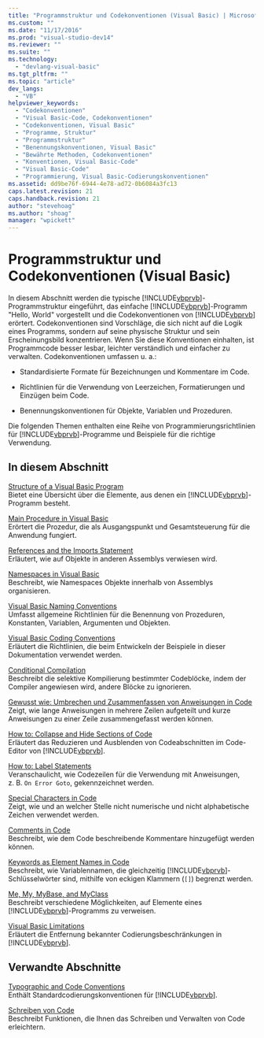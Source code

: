 ```yaml
---
title: "Programmstruktur und Codekonventionen (Visual Basic) | Microsoft Docs"
ms.custom: ""
ms.date: "11/17/2016"
ms.prod: "visual-studio-dev14"
ms.reviewer: ""
ms.suite: ""
ms.technology: 
  - "devlang-visual-basic"
ms.tgt_pltfrm: ""
ms.topic: "article"
dev_langs: 
  - "VB"
helpviewer_keywords: 
  - "Codekonventionen"
  - "Visual Basic-Code, Codekonventionen"
  - "Codekonventionen, Visual Basic"
  - "Programme, Struktur"
  - "Programmstruktur"
  - "Benennungskonventionen, Visual Basic"
  - "Bewährte Methoden, Codekonventionen"
  - "Konventionen, Visual Basic-Code"
  - "Visual Basic-Code"
  - "Programmierung, Visual Basic-Codierungskonventionen"
ms.assetid: dd9be76f-6944-4e78-ad72-0b6084a3fc13
caps.latest.revision: 21
caps.handback.revision: 21
author: "stevehoag"
ms.author: "shoag"
manager: "wpickett"
---
```

# Programmstruktur und Codekonventionen (Visual Basic)
In diesem Abschnitt werden die typische [!INCLUDE[vbprvb](../../../csharp/programming-guide/concepts/linq/includes/vbprvb_md.md)]\-Programmstruktur eingeführt, das einfache [!INCLUDE[vbprvb](../../../csharp/programming-guide/concepts/linq/includes/vbprvb_md.md)]\-Programm "Hello, World" vorgestellt und die Codekonventionen von [!INCLUDE[vbprvb](../../../csharp/programming-guide/concepts/linq/includes/vbprvb_md.md)] erörtert.  Codekonventionen sind Vorschläge, die sich nicht auf die Logik eines Programms, sondern auf seine physische Struktur und sein Erscheinungsbild konzentrieren.  Wenn Sie diese Konventionen einhalten, ist Programmcode besser lesbar, leichter verständlich und einfacher zu verwalten.  Codekonventionen umfassen u. a.:  
  
-   Standardisierte Formate für Bezeichnungen und Kommentare im Code.  
  
-   Richtlinien für die Verwendung von Leerzeichen, Formatierungen und Einzügen beim Code.  
  
-   Benennungskonventionen für Objekte, Variablen und Prozeduren.  
  
 Die folgenden Themen enthalten eine Reihe von Programmierungsrichtlinien für [!INCLUDE[vbprvb](../../../csharp/programming-guide/concepts/linq/includes/vbprvb_md.md)]\-Programme und Beispiele für die richtige Verwendung.  
  
## In diesem Abschnitt  
 [Structure of a Visual Basic Program](../../../visual-basic/programming-guide/program-structure/structure-of-a-visual-basic-program.md)  
 Bietet eine Übersicht über die Elemente, aus denen ein [!INCLUDE[vbprvb](../../../csharp/programming-guide/concepts/linq/includes/vbprvb_md.md)]\-Programm besteht.  
  
 [Main Procedure in Visual Basic](../../../visual-basic/programming-guide/program-structure/main-procedure.md)  
 Erörtert die Prozedur, die als Ausgangspunkt und Gesamtsteuerung für die Anwendung fungiert.  
  
 [References and the Imports Statement](../../../visual-basic/programming-guide/program-structure/references-and-the-imports-statement.md)  
 Erläutert, wie auf Objekte in anderen Assemblys verwiesen wird.  
  
 [Namespaces in Visual Basic](../../../visual-basic/programming-guide/program-structure/namespaces.md)  
 Beschreibt, wie Namespaces Objekte innerhalb von Assemblys organisieren.  
  
 [Visual Basic Naming Conventions](../../../visual-basic/programming-guide/program-structure/naming-conventions.md)  
 Umfasst allgemeine Richtlinien für die Benennung von Prozeduren, Konstanten, Variablen, Argumenten und Objekten.  
  
 [Visual Basic Coding Conventions](../../../visual-basic/programming-guide/program-structure/coding-conventions.md)  
 Erläutert die Richtlinien, die beim Entwickeln der Beispiele in dieser Dokumentation verwendet werden.  
  
 [Conditional Compilation](../../../visual-basic/programming-guide/program-structure/conditional-compilation.md)  
 Beschreibt die selektive Kompilierung bestimmter Codeblöcke, indem der Compiler angewiesen wird, andere Blöcke zu ignorieren.  
  
 [Gewusst wie: Umbrechen und Zusammenfassen von Anweisungen in Code](../../../visual-basic/programming-guide/program-structure/how-to-break-and-combine-statements-in-code.md)  
 Zeigt, wie lange Anweisungen in mehrere Zeilen aufgeteilt und kurze Anweisungen zu einer Zeile zusammengefasst werden können.  
  
 [How to: Collapse and Hide Sections of Code](../../../visual-basic/programming-guide/program-structure/how-to-collapse-and-hide-sections-of-code.md)  
 Erläutert das Reduzieren und Ausblenden von Codeabschnitten im Code\-Editor von [!INCLUDE[vbprvb](../../../csharp/programming-guide/concepts/linq/includes/vbprvb_md.md)].  
  
 [How to: Label Statements](../../../visual-basic/programming-guide/program-structure/how-to-label-statements.md)  
 Veranschaulicht, wie Codezeilen für die Verwendung mit Anweisungen, z. B. `On Error Goto`, gekennzeichnet werden.  
  
 [Special Characters in Code](../../../visual-basic/programming-guide/program-structure/special-characters-in-code.md)  
 Zeigt, wie und an welcher Stelle nicht numerische und nicht alphabetische Zeichen verwendet werden.  
  
 [Comments in Code](../../../visual-basic/programming-guide/program-structure/comments-in-code.md)  
 Beschreibt, wie dem Code beschreibende Kommentare hinzugefügt werden können.  
  
 [Keywords as Element Names in Code](../../../visual-basic/programming-guide/program-structure/keywords-as-element-names-in-code.md)  
 Beschreibt, wie Variablennamen, die gleichzeitig [!INCLUDE[vbprvb](../../../csharp/programming-guide/concepts/linq/includes/vbprvb_md.md)]\-Schlüsselwörter sind, mithilfe von eckigen Klammern \(`[]`\) begrenzt werden.  
  
 [Me, My, MyBase, and MyClass](../../../visual-basic/programming-guide/program-structure/me-my-mybase-and-myclass.md)  
 Beschreibt verschiedene Möglichkeiten, auf Elemente eines [!INCLUDE[vbprvb](../../../csharp/programming-guide/concepts/linq/includes/vbprvb_md.md)]\-Programms zu verweisen.  
  
 [Visual Basic Limitations](../../../visual-basic/programming-guide/program-structure/limitations.md)  
 Erläutert die Entfernung bekannter Codierungsbeschränkungen in [!INCLUDE[vbprvb](../../../csharp/programming-guide/concepts/linq/includes/vbprvb_md.md)].  
  
## Verwandte Abschnitte  
 [Typographic and Code Conventions](../../../visual-basic/language-reference/typographic-and-code-conventions.md)  
 Enthält Standardcodierungskonventionen für [!INCLUDE[vbprvb](../../../csharp/programming-guide/concepts/linq/includes/vbprvb_md.md)].  
  
 [Schreiben von Code](/visual-studio/ide/writing-code-in-the-code-and-text-editor)  
 Beschreibt Funktionen, die Ihnen das Schreiben und Verwalten von Code erleichtern.